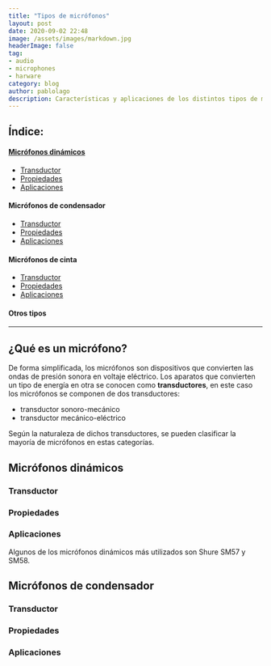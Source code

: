 ```yaml
---
title: "Tipos de micrófonos"
layout: post
date: 2020-09-02 22:48
image: /assets/images/markdown.jpg
headerImage: false
tag:
- audio
- microphones
- harware
category: blog
author: pablolago
description: Características y aplicaciones de los distintos tipos de micrófonos.
---
```


## Índice:


#### [Micrófonos dinámicos](#microfonos-dinamicos-1)
- [Transductor](#dyn-trans)
- [Propiedades](#dyn-prop)
- [Aplicaciones](#dyn-app)

#### Micrófonos de condensador
- [Transductor](#cond-trans)
- [Propiedades](#cond-prop)
- [Aplicaciones](#cond-app)

#### Micrófonos de cinta
- [Transductor](#ribbon-trans)
- [Propiedades](#ribbon-prop)
- [Aplicaciones](#ribbon-app)

#### Otros tipos

---

## ¿Qué es un micrófono?
De forma simplificada, los micrófonos son dispositivos que convierten las ondas de presión sonora en voltaje eléctrico. Los aparatos que convierten un tipo de energía en otra se conocen como **transductores**, en este caso los micrófonos se componen de dos transductores:
- transductor sonoro-mecánico
- transductor mecánico-eléctrico

Según la naturaleza de dichos transductores, se pueden clasificar la mayoría de micrófonos en estas categorías.

## Micrófonos dinámicos
### Transductor

### Propiedades

### Aplicaciones


Algunos de los micrófonos dinámicos más utilizados son Shure SM57 y SM58.

## Micrófonos de condensador
### Transductor

### Propiedades

### Aplicaciones
